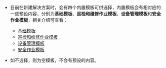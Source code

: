 * 目前在新建解决方案时，会有四个内置模板可供选择，内置模板会有相对应的一些预设内容，分别为**基础模板**、**巡检和维修作业模板**、**设备管理模板**和**安全作业模板**，相关介绍可查看：
  + [基础模板](http://userguide.idongmobility.cn/#/系统配置手册/模板详细说明/基础模板)
  + [巡检和维修作业模板](./巡检和维修作业模板.md)
  + [设备管理模板](./设备管理模板.md)
  + [安全作业模板](./安全作业模板.md)

* 如不选择，则为空模板，不会有预设的内容。